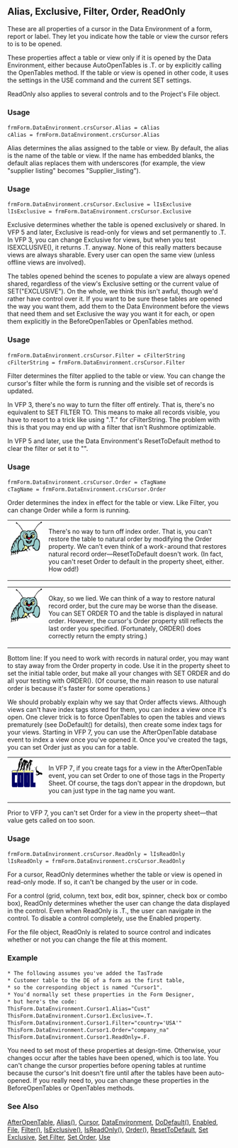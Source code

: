 ## Alias, Exclusive, Filter, Order, ReadOnly

These are all properties of a cursor in the Data Environment of a form, report or label. They let you indicate how the table or view the cursor refers to is to be opened.

These properties affect a table or view only if it is opened by the Data Environment, either because AutoOpenTables is .T. or by explicitly calling the OpenTables method. If the table or view is opened in other code, it uses the settings in the USE command and the current SET settings.

ReadOnly also applies to several controls and to the Project's File object.

### Usage

```foxpro
frmForm.DataEnvironment.crsCursor.Alias = cAlias
cAlias = frmForm.DataEnvironment.crsCursor.Alias
```

Alias determines the alias assigned to the table or view. By default, the alias is the name of the table or view. If the name has embedded blanks, the default alias replaces them with underscores (for example, the view "supplier listing" becomes "Supplier_listing").

### Usage

```foxpro
frmForm.DataEnvironment.crsCursor.Exclusive = lIsExclusive
lIsExclusive = frmForm.DataEnvironment.crsCursor.Exclusive
```

Exclusive determines whether the table is opened exclusively or shared. In VFP 5 and later, Exclusive is read-only for views and set permanently to .T.  In VFP 3, you can change Exclusive for views, but when you test ISEXCLUSIVE(), it returns .T. anyway. None of this really matters because views are always sharable. Every user can open the same view (unless offline views are involved). 

The tables opened behind the scenes to populate a view are always opened shared, regardless of the view's Exclusive setting or the current value of SET("EXCLUSIVE"). On the whole, we think this isn't awful, though we'd rather have control over it. If you want to be sure these tables are opened the way you want them, add them to the Data Environment before the views that need them and set Exclusive the way you want it for each, or open them explicitly in the BeforeOpenTables or OpenTables method.

### Usage

```foxpro
frmForm.DataEnvironment.crsCursor.Filter = cFilterString
cFilterString = frmForm.DataEnvironment.crsCursor.Filter
```

Filter determines the filter applied to the table or view. You can change the cursor's filter while the form is running and the visible set of records is updated.

In VFP 3, there's no way to turn the filter off entirely. That is, there's no equivalent to SET FILTER TO. This means to make all records visible, you have to resort to a trick like using ".T." for cFilterString. The problem with this is that you may end up with a filter that isn't Rushmore optimizable. 

In VFP 5 and later, use the Data Environment's ResetToDefault method to clear the filter or set it to "".

### Usage

```foxpro
frmForm.DataEnvironment.crsCursor.Order = cTagName
cTagName = frmForm.DataEnvironment.crsCursor.Order
```

Order determines the index in effect for the table or view. Like Filter, you can change Order while a form is running.

<table border=0 cellspacing=0 cellpadding=0 width=100%>
<tr>
  <td width=17% valign=top>
<img width=95 height=78 src="bug.gif"></p>
  </td>
  <td width=83%>
  <p>There's no way to turn off index order. That is, you can't restore the table to natural order by modifying the Order property. We can't even think of a work-around that restores natural record order&mdash;ResetToDefault doesn't work. (In fact, you can't reset Order to default in the property sheet, either. How odd!)</p>
  </td>
 </tr>
</table>

<table border=0 cellspacing=0 cellpadding=0 width=100%>
<tr>
  <td width=17% valign=top>
<img width=95 height=78 src="bug.gif"></p>
  </td>
  <td width=83%>
  <p>Okay, so we lied. We can think of a way to restore natural record order, but the cure may be worse than the disease. You can SET ORDER TO and the table is displayed in natural order. However, the cursor's Order property still reflects the last order you specified. (Fortunately, ORDER() does correctly return the empty string.)</p>
  </td>
 </tr>
</table>

Bottom line: If you need to work with records in natural order, you may want to stay away from the Order property in code. Use it in the property sheet to set the initial table order, but make all your changes with SET ORDER and do all your testing with ORDER(). (Of course, the main reason to use natural order is because it's faster for some operations.)

We should probably explain why we say that Order affects views. Although views can't have index tags stored for them, you can index a view once it's open. One clever trick is to force OpenTables to open the tables and views prematurely (see DoDefault() for details), then create some index tags for your views. Starting in VFP 7, you can use the AfterOpenTable database event to index a view once you've opened it. Once you've created the tags, you can set Order just as you can for a table.

<table border=0 cellspacing=0 cellpadding=0 width=100%>
<tr>
  <td width=17% valign=top>
<img width=114 height=67 src="cool.gif"></p>
  </td>
  <td width=83%>
  <p>In VFP 7, if you create tags for a view in the AfterOpenTable event, you can set Order to one of those tags in the Property Sheet. Of course, the tags don't appear in the dropdown, but you can just type in the tag name you want.</p>
  </td>
 </tr>
</table>

 Prior to VFP 7, you can't set Order for a view in the property sheet&mdash;that value gets called on too soon.

### Usage

```foxpro
frmForm.DataEnvironment.crsCursor.ReadOnly = lIsReadOnly
lIsReadOnly = frmForm.DataEnvironment.crsCursor.ReadOnly
```

For a cursor, ReadOnly determines whether the table or view is opened in read-only mode. If so, it can't be changed by the user or in code. 

For a control (grid, column, text box, edit box, spinner, check box or combo box), ReadOnly determines whether the user can change the data displayed in the control. Even when ReadOnly is .T., the user can navigate in the control. To disable a control completely, use the Enabled property.

For the file object, ReadOnly is related to source control and indicates whether or not you can change the file at this moment.

### Example

```foxpro
* The following assumes you've added the TasTrade
* Customer table to the DE of a form as the first table,
* so the corresponding object is named "Cursor1".
* You'd normally set these properties in the Form Designer,
* but here's the code:
ThisForm.DataEnvironment.Cursor1.Alias="Cust"
ThisForm.DataEnvironment.Cursor1.Exclusive=.T.
ThisForm.DataEnvironment.Cursor1.Filter="country='USA'"
ThisForm.DataEnvironment.Cursor1.Order="company_na"
ThisForm.DataEnvironment.Cursor1.ReadOnly=.F.
```

You need to set most of these properties at design-time. Otherwise, your changes occur after the tables have been opened, which is too late. You can't change the cursor properties before opening tables at runtime because the cursor's Init doesn't fire until after the tables have been auto-opened. If you really need to, you can change these properties in the BeforeOpenTables or OpenTables methods.

### See Also

[AfterOpenTable](s4g851.md), [Alias()](s4g057.md), [Cursor](s4g591.md), [DataEnvironment](s4g494.md), [DoDefault()](s4g325.md), [Enabled](s4g360.md), [File](s4g755.md), [Filter()](s4g092.md), [IsExclusive()](s4g371.md), [IsReadOnly()](s4g371.md), [Order()](s4g093.md), [ResetToDefault](s4g657.md), [Set Exclusive](s4g205.md), [Set Filter](s4g092.md), [Set Order](s4g093.md), [Use](s4g424.md)